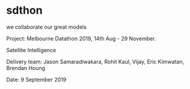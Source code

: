 # sdthon
we collaborate our great models

Project: Melbourne Datathon 2019, 14th Aug - 29 November. 

Satellite Intelligence

Delivery team: Jason Samaradiwakara, Rohit Kaul, Vijay, Eric Kimwatan, Brendan Houng

Date: 9 September 2019

